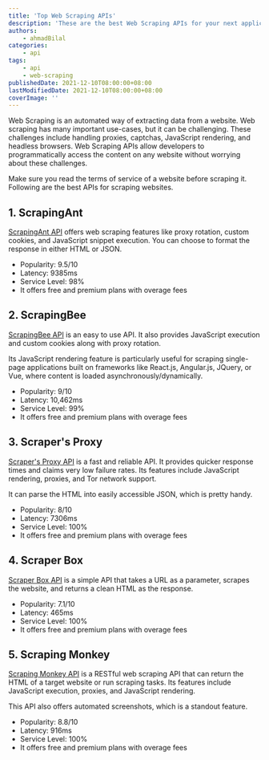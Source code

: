 ```yaml
---
title: 'Top Web Scraping APIs'
description: 'These are the best Web Scraping APIs for your next application.'
authors:
    - ahmadBilal
categories:
    - api
tags:
    - api
    - web-scraping
publishedDate: 2021-12-10T08:00:00+08:00
lastModifiedDate: 2021-12-10T08:00:00+08:00
coverImage: ''
---
```


<Lead>
	Web Scraping is an automated way of extracting data from a website. Web
	scraping has many important use-cases, but it can be challenging. These
	challenges include handling proxies, captchas, JavaScript rendering, and
	headless browsers. Web Scraping APIs allow developers to programmatically
	access the content on any website without worrying about these challenges.
</Lead>

Make sure you read the terms of service of a website before scraping it. Following are the best APIs for scraping websites.

## 1. ScrapingAnt

[ScrapingAnt API](https://rapidapi.com/okami4kak/api/scrapingant/?utm_source=RapidAPI.com/guides&utm_medium=DevRel&utm_campaign=DevRel) offers web scraping features like proxy rotation, custom cookies, and JavaScript snippet execution. You can choose to format the response in either HTML or JSON.

-   Popularity: 9.5/10
-   Latency: 9385ms
-   Service Level: 98%
-   It offers free and premium plans with overage fees

## 2. ScrapingBee

[ScrapingBee API](https://rapidapi.com/daolf/api/scrapingbee/?utm_source=RapidAPI.com/guides&utm_medium=DevRel&utm_campaign=DevRel) is an easy to use API. It also provides JavaScript execution and custom cookies along with proxy rotation.

Its JavaScript rendering feature is particularly useful for scraping single-page applications built on frameworks like React.js, Angular.js, JQuery, or Vue, where content is loaded asynchronously/dynamically.

-   Popularity: 9/10
-   Latency: 10,462ms
-   Service Level: 99%
-   It offers free and premium plans with overage fees

## 3. Scraper's Proxy

[Scraper's Proxy API](https://rapidapi.com/scapers-proxy-scapers-proxy-default/api/scrapers-proxy2/?utm_source=RapidAPI.com/guides&utm_medium=DevRel&utm_campaign=DevRel) is a fast and reliable API. It provides quicker response times and claims very low failure rates. Its features include JavaScript rendering, proxies, and Tor network support.

It can parse the HTML into easily accessible JSON, which is pretty handy.

-   Popularity: 8/10
-   Latency: 7306ms
-   Service Level: 100%
-   It offers free and premium plans with overage fees

## 4. Scraper Box

[Scraper Box API](https://rapidapi.com/scraperbox/api/scraper-box?utm_source=RapidAPI.com/guides&utm_medium=DevRel&utm_campaign=DevRel) is a simple API that takes a URL as a parameter, scrapes the website, and returns a clean HTML as the response.

-   Popularity: 7.1/10
-   Latency: 465ms
-   Service Level: 100%
-   It offers free and premium plans with overage fees

## 5. Scraping Monkey

[Scraping Monkey API](https://rapidapi.com/onipot/api/scrapingmonkey/?utm_source=RapidAPI.com/guides&utm_medium=DevRel&utm_campaign=DevRel) is a RESTful web scraping API that can return the HTML of a target website or run scraping tasks. Its features include JavaScript execution, proxies, and JavaScript rendering.

This API also offers automated screenshots, which is a standout feature.

-   Popularity: 8.8/10
-   Latency: 916ms
-   Service Level: 100%
-   It offers free and premium plans with overage fees
